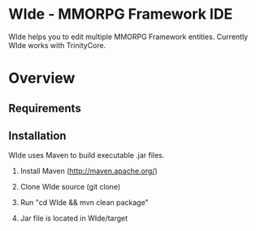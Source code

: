 WIde - MMORPG Framework IDE
==================================

WIde helps you to edit multiple MMORPG Framework entities.
Currently WIde works with TrinityCore.

Overview
=============

Requirements
---------------


Installation
--------------
WIde uses Maven to build executable .jar files.

1. Install Maven (http://maven.apache.org/)

2. Clone WIde source (git clone)

3. Run "cd WIde && mvn clean package"

4. Jar file is located in WIde/target

